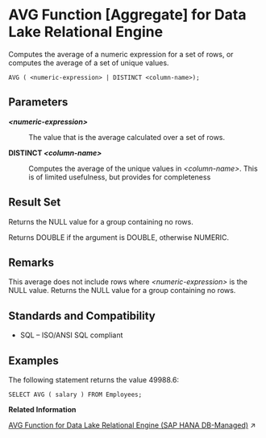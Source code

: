 <!-- loioa535f04784f2101590f89a693842c970 -->

# AVG Function \[Aggregate\] for Data Lake Relational Engine

Computes the average of a numeric expression for a set of rows, or computes the average of a set of unique values.



```
AVG ( <numeric-expression> | DISTINCT <column-name>);
```



<a name="loioa535f04784f2101590f89a693842c970__AVG_parm1"/>

## Parameters


<dl>
<dt><b>

*<numeric-expression\>*

</b></dt>
<dd>

The value that is the average calculated over a set of rows.



</dd><dt><b>

DISTINCT *<column-name\>*

</b></dt>
<dd>

Computes the average of the unique values in *<column-name\>*. This is of limited usefulness, but provides for completeness



</dd>
</dl>



<a name="loioa535f04784f2101590f89a693842c970__AVG_returns1"/>

## Result Set

Returns the NULL value for a group containing no rows.

Returns DOUBLE if the argument is DOUBLE, otherwise NUMERIC.



<a name="loioa535f04784f2101590f89a693842c970__AVG_remarks1"/>

## Remarks

This average does not include rows where *<numeric-expression\>* is the NULL value. Returns the NULL value for a group containing no rows.



<a name="loioa535f04784f2101590f89a693842c970__AVG_standards1"/>

## Standards and Compatibility

-   SQL – ISO/ANSI SQL compliant



<a name="loioa535f04784f2101590f89a693842c970__AVG_example1"/>

## Examples

The following statement returns the value 49988.6:

```
SELECT AVG ( salary ) FROM Employees;
```

**Related Information**  


[AVG Function for Data Lake Relational Engine (SAP HANA DB-Managed)](https://help.sap.com/viewer/a898e08b84f21015969fa437e89860c8/2024_3_QRC/en-US/cfa9951f7f2849798b476c280c824ffb.html "Computes the average of a numeric expression for a set of rows, or computes the average of a set of unique values.") :arrow_upper_right:

